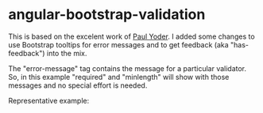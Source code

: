 # angular-bootstrap-validation
This is based on the excelent work of <a href="https://github.com/paulyoder/angular-bootstrap-show-errors">Paul Yoder</a>. I added some changes to use Bootstrap tooltips for error messages and to get feedback (aka "has-feedback") into the mix.

The "error-message" tag contains the message for a particular validator. So, in this example "required" and "minlength" will show with those messages and no special effort is needed.

Representative example:
	<style type="text/css">
    error-message {
      display: none;
    }
	
    .form-group.has-feedback .tooltip-inner {
      background-color: red;
    }

    .form-group.has-feedback .tooltip-arrow {
      border-top-color: red;
    }
	</style>
  
  <div class="form-group" show-errors>
    <label class="control-label" for="firstName">First Name</label>
    <input id="firstName" name="firstName" class="form-control" ng-model="user.firstName" required ng-minlength="4">
    <span class="glyphicon form-control-feedback" aria-hidden="true"></span>
    <error-message name="required">First Name is required.</error-message>
    <error-message name="minlength">First Name must be at least 4 characters long.</error-message>
  </div>

